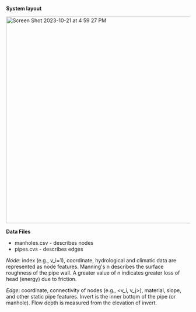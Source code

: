 
**System layout**

<img width="566" alt="Screen Shot 2023-10-21 at 4 59 27 PM" src="https://github.com/VV123/AI4Hydro/assets/9030237/8660b1a6-800d-4c8e-af31-f1f47905deb0">

**Data Files**
- manholes.csv - describes nodes
- pipes.cvs - describes edges

*Node*: index (e.g., v_i=1), coordinate, hydrological and climatic data are represented as node features. Manning's n describes the surface roughness of the pipe wall. A greater value of n indicates greater loss of head (energy) due to friction. 

*Edge*: coordinate, connectivity of nodes (e.g., <v_i, v_j>), material, slope, and other static pipe features. Invert is the inner bottom of the pipe (or manhole). Flow depth is measured from the elevation of invert.




